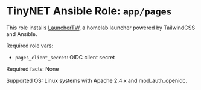 # TinyNET Ansible Role: `app/pages`

This role installs [LauncherTW](https://github.com/chrisx8/LauncherTW), a homelab launcher powered by TailwindCSS and Ansible.

Required role vars:

- `pages_client_secret`: OIDC client secret

Required facts: None

Supported OS: Linux systems with Apache 2.4.x and mod_auth_openidc.

